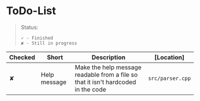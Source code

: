 # ToDo-List

> Status:
> ```
> ✓ - Finished
> ✘ - Still in progress
> ```

Checked|Short|Description|[Location]
---|---|---|---
✘|Help message|Make the help message readable from a file so that it isn't hardcoded in the code|`src/parser.cpp`

